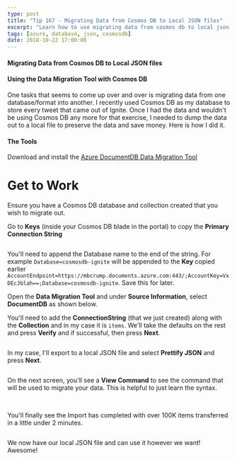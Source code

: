```yaml
---
type: post
title: "Tip 167 - Migrating Data from Cosmos DB to Local JSON files"
excerpt: "Learn how to use migrating data from cosmos db to local json files"
tags: [azure, database, json, cosmosdb]
date: 2018-10-22 17:00:00
---
```

 

#### Migrating Data from Cosmos DB to Local JSON files

#### Using the Data Migration Tool with Cosmos DB

One tasks that seems to come up over and over is migrating data from one database/format into another. I recently used Cosmos DB as my database to store every tweet that came out of Ignite. Once I had the data and wouldn't be using Cosmos DB any more for that exercise, I needed to dump the data out to a local file to preserve the data and save money. Here is how I did it. 

#### The Tools

Download and install the [Azure DocumentDB Data Migration Tool](https://www.microsoft.com/en-us/download/confirmation.aspx?id=46436?WT.mc_id=microsoft-azuredevtips-micrum)

# Get to Work

Ensure you have a Cosmos DB database and collection created that you wish to migrate out. 

Go to **Keys** (inside your Cosmos DB blade in the portal) to copy the **Primary Connection String**

<img :src="$withBase('/files/migrationcosmos2.png')">

You'll need to append the Database name to the end of the string. For example `Database=cosmosdb-ignite` will be appended to the **Key** copied earlier `AccountEndpoint=https://mbcrump.documents.azure.com:443/;AccountKey=VxDEcJblah==;Database=cosmosdb-ignite`. Save this for later. 

Open the **Data Migration Tool** and under **Source Information**, select **DocumentDB** as shown below. 

You'll need to add the **ConnectionString** (that we just created) along with the **Collection** and in my case it is `items`. We'll take the defaults on the rest and press **Verify** and if successful, then press **Next**.

<img :src="$withBase('/files/migratingdatafromcosmosdb-1.png')">

In my case, I'll export to a local JSON file and select **Prettify JSON** and press **Next**.

<img :src="$withBase('/files/migratingdatafromcosmosdb-2.png')">

On the next screen, you'll see a **View Command** to see the command that will be used to migrate your data. This is helpful to just learn the syntax. 

<img :src="$withBase('/files/migratingdatafromcosmosdb-3.png')">

<img :src="$withBase('/files/migratingdatafromcosmosdb-4.png')">

You'll finally see the Import has completed with over 100K items transferred in a little under 2 minutes. 

<img :src="$withBase('/files/migratingdatafromcosmosdb-5.png')">

We now have our local JSON file and can use it however we want! Awesome!

